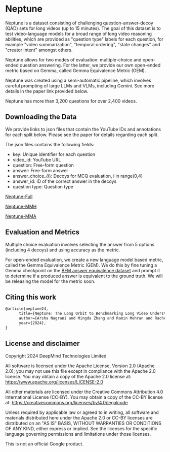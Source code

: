 # Neptune

Neptune is a dataset consisting of challenging question-answer-decoy (QAD) sets
for long videos (up to 15 minutes). The goal of this dataset is to test
video-language models for a broad range of long video reasoning abilities, which
are provided as "question type" labels for each question, for example "video
summarization", "temporal ordering", "state changes" and "creator intent"
amongst others.

Neptune allows for two modes of evaluation: multiple-choice and
open-ended question answering. For the latter, we provide our own open-ended
metric based on Gemma, called Gemma Equivalence Metric (GEM).

Neptune was created using a semi-automatic pipeline, which involves careful
prompting of large LLMs and VLMs, including Gemini. See more details in the paper link provided below.

Neptune has more than 3,200 questions for over 2,400 videos.

## Downloading the Data

We provide links to json files that contain the YouTube IDs and annotations for each split below.
Please see the paper for details regarding each split.

The json files contains the following fields:

- key: Unique identifier for each question
- video_id: YouTube URL
- question: Free-form question
- answer: Free-form answer
- answer_choice_{i}: Decoys for MCQ evaluation, i in range(0,4)
- answer_id: ID of the correct answer in the decoys
- question type: Question type

[Neptune-Full](https://storage.mtls.cloud.google.com/neptunedata/neptune_full.json)

[Neptune-MMH](https://storage.mtls.cloud.google.com/neptunedata/neptune_mmh.json)

[Neptune-MMA](https://storage.mtls.cloud.google.com/neptunedata/neptune_mma.json)

## Evaluation and Metrics

Multiple choice evaluation involves selecting the answer from 5 options (including 4 decoys) and using accuracy as the metric.

For open-ended evaluation, we create a new language model based metric, called
the Gemma Equivalence Metric (GEM). We do this by fine tuning a Gemma
checkpoint on the
[BEM answer equivalence dataset](https://github.com/google-research-datasets/answer-equivalence-dataset)
and prompt it to determine if a produced answer is equivalent to the ground truth.
We will be releasing the model for the metric soon.

## Citing this work

```latex
@article{neptune24,
      title={Neptune: The Long Orbit to Benchmarking Long Video Understanding},
      author={Arsha Nagrani and Mingda Zhang and Ramin Mehran and Rachel Hornung and Nitesh Bharadwaj Gundavarapu and Nilpa Jha and Austin Myers and Xingyi Zhou and Boqing Gong and Cordelia Schmid and Mikhail Sirotenko and Yukun Zhu and Tobias Weyand},
      year={2024},
}
```

## License and disclaimer

Copyright 2024 DeepMind Technologies Limited

All software is licensed under the Apache License, Version 2.0 (Apache 2.0);
you may not use this file except in compliance with the Apache 2.0 license.
You may obtain a copy of the Apache 2.0 license at:
https://www.apache.org/licenses/LICENSE-2.0

All other materials are licensed under the Creative Commons Attribution 4.0
International License (CC-BY). You may obtain a copy of the CC-BY license at:
https://creativecommons.org/licenses/by/4.0/legalcode

Unless required by applicable law or agreed to in writing, all software and
materials distributed here under the Apache 2.0 or CC-BY licenses are
distributed on an "AS IS" BASIS, WITHOUT WARRANTIES OR CONDITIONS OF ANY KIND,
either express or implied. See the licenses for the specific language governing
permissions and limitations under those licenses.

This is not an official Google product.
